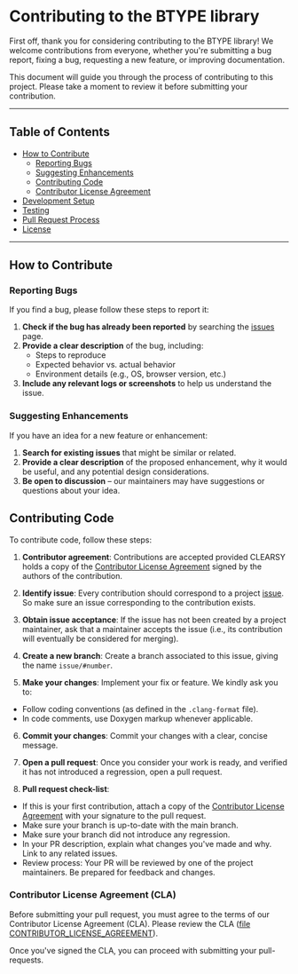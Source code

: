 # Contributing to the BTYPE library

First off, thank you for considering contributing to the BTYPE library! 
We welcome contributions from everyone, whether you're submitting a bug report, fixing a bug, requesting a new feature, or improving documentation.

This document will guide you through the process of contributing to this project. Please take a moment to review it before submitting your contribution.

---

## Table of Contents

- [How to Contribute](#how-to-contribute)
  - [Reporting Bugs](#reporting-bugs)
  - [Suggesting Enhancements](#suggesting-enhancements)
  - [Contributing Code](#contributing-code)
  - [Contributor License Agreement](#contributor-license-agreement-cla)
- [Development Setup](#development-setup)
- [Testing](#testing)
- [Pull Request Process](#pull-request-process)
- [License](#license)

---

## How to Contribute

### Reporting Bugs

If you find a bug, please follow these steps to report it:

1. **Check if the bug has already been reported** by searching the [issues](https://github.com/CLEARSY/BTYPE/issues) page.
2. **Provide a clear description** of the bug, including:
   - Steps to reproduce
   - Expected behavior vs. actual behavior
   - Environment details (e.g., OS, browser version, etc.)
3. **Include any relevant logs or screenshots** to help us understand the issue.

### Suggesting Enhancements

If you have an idea for a new feature or enhancement:

1. **Search for existing issues** that might be similar or related.
2. **Provide a clear description** of the proposed enhancement, why it would be useful, and any potential design considerations.
3. **Be open to discussion** – our maintainers may have suggestions or questions about your idea.

## Contributing Code

To contribute code, follow these steps:

1. **Contributor agreement**: Contributions are accepted provided CLEARSY holds a copy of the [Contributor License Agreement](#contributor-license-agreement-cla) signed by the authors of the contribution.

2. **Identify issue**: Every contribution should correspond to a project [issue](https://github.com/CLEARSY/BTYPE/issues). So make sure an issue corresponding to the contribution exists.

3. **Obtain issue acceptance**: If the issue has not been created by a project maintainer, ask that a maintainer accepts the issue (i.e., its contribution will eventually be considered for merging).

4. **Create a new branch**: Create a branch associated to this issue, giving the name `issue/#number`.

5. **Make your changes**: Implement your fix or feature. We kindly ask you to:
  - Follow coding conventions (as defined in the `.clang-format` file).
  - In code comments, use Doxygen markup whenever applicable.

6. **Commit your changes**: Commit your changes with a clear, concise message.

7. **Open a pull request**: Once you consider your work is ready, and verified it has not introduced a regression, open a pull request. 

8. **Pull request check-list**:
  - If this is your first contribution, attach a copy of the [Contributor License Agreement](#contributor-license-agreement-cla) with your signature to the pull request.
  - Make sure your branch is up-to-date with the main branch.
  - Make sure your branch did not introduce any regression.
  - In your PR description, explain what changes you've made and why. Link to any related issues.
  - Review process: Your PR will be reviewed by one of the project maintainers. Be prepared for feedback and changes.

### Contributor License Agreement (CLA)

Before submitting your pull request, you must agree to the terms of our Contributor License Agreement (CLA). Please review the CLA ([file CONTRIBUTOR_LICENSE_AGREEMENT](CONTRIBUTOR_LICENSE_AGREEMENT)).

Once you've signed the CLA, you can proceed with submitting your pull-requests.
